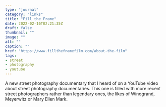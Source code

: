 ```yaml
---
type: "journal"
category: "links"
title: "Fill the Frame"
date: 2022-02-16T02:21:35Z
draft: false
thumbnail: ""
image: ""
alt: ""
caption: ""
href: "https://www.filltheframefilm.com/about-the-film"
tags:
- street
- photography
- youtube
---
```


A new street photography documentary that I heard of on a YouTube video about street photography documentaries. This one is filled with more recent street photographers rather than legendary ones, the likes of Winogrand, Meyerwitz or Mary Ellen Mark.
